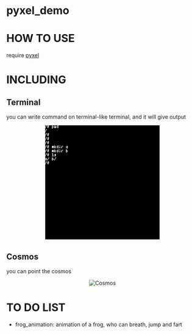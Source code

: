 # pyxel_demo

# HOW TO USE
require [pyxel](https://github.com/kitao/pyxel)

# INCLUDING 
## Terminal
you can write command on terminal-like terminal, and it will give output

<div align="center">
  <img src=./assets/terminal.gif alt="Terminal" style="width:300px;height:auto;">
</div>

## Cosmos
you can point the cosmos

<div align="center">
  <img src=./assets/cosmos.GIF alt="Cosmos" style="width:300px;height:auto;">
</div>

# TO DO LIST
* frog_animation: animation of a frog, who can breath, jump and fart

